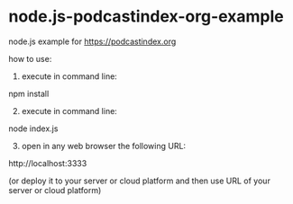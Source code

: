# node.js-podcastindex-org-example
 
node.js example for https://podcastindex.org

how to use:

1) execute in command line:

npm install

2) execute in command line:

node index.js

3) open in any web browser the following URL:

http://localhost:3333

(or deploy it to your server or cloud platform and then use URL of your server or cloud platform)


